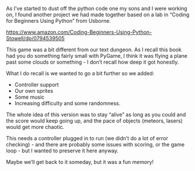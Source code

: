 As I’ve started to dust off the python code one my sons and I were working on, I found another project we had made together based on a lab in “Coding for Beginners Using Python” from Usborne.  

https://www.amazon.com/Coding-Beginners-Using-Python-Stowell/dp/0794539505

This game was a bit different from our text dungeon.  As I recall this book had you do something fairly small with PyGame, I think it was flying a plane past some clouds or something - I don’t recall how deep it got honestly.

What I do recall is we wanted to go a bit further so we added:

- Controller support
- Our own sprites
- Some music
- Increasing difficulty and some randomness.

The whole idea of this version was to stay “alive” as long as you could and the score would keep going up, and the pace of objects (meteors, lasers) would get more chaotic.

This needs a controller plugged in to run (we didn’t do a lot of error checking) - and there are probably some issues with scoring, or the game loop - but I wanted to preserve it here anyway.

Maybe we’ll get back to it someday, but it was a fun memory!
